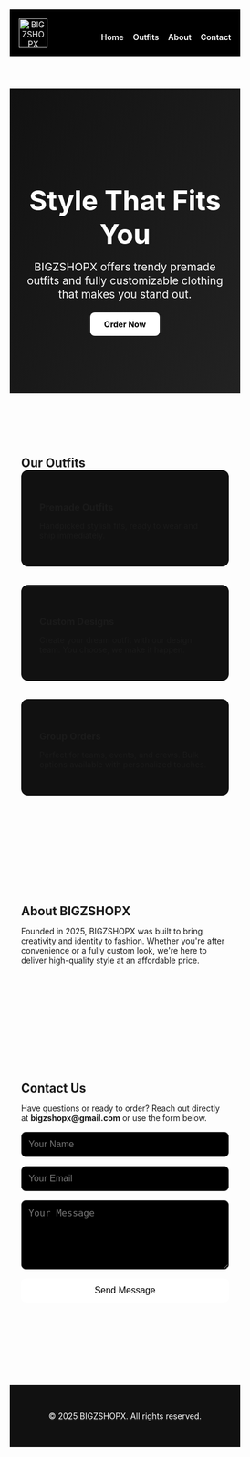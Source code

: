 <!DOCTYPE html>
<html lang="en">
<head>
  <meta charset="UTF-8" />
  <meta name="viewport" content="width=device-width, initial-scale=1.0" />
  <title>BIGZSHOPX - Custom & Premade Outfits</title>
  <link href="https://fonts.googleapis.com/css2?family=Inter:wght@400;600;800&display=swap" rel="stylesheet">
  <style>
    * {
      box-sizing: border-box;
      margin: 0;
      padding: 0;
      scroll-behavior: smooth;
    }

    body {
      font-family: 'Inter', sans-serif;
      background-color: #000;
      color: #fff;
      line-height: 1.6;
    }

    header {
      background-color: #000;
      color: white;
      padding: 1rem 0;
      position: sticky;
      top: 0;
      z-index: 999;
      box-shadow: 0 2px 4px rgba(0,0,0,0.1);
    }

    nav {
      display: flex;
      justify-content: space-between;
      align-items: center;
      max-width: 1200px;
      margin: auto;
      padding: 0 1rem;
    }

    nav img {
      height: 50px;
    }

    nav ul {
      list-style: none;
      display: flex;
      gap: 1rem;
    }

    nav a {
      color: white;
      text-decoration: none;
      font-weight: 600;
    }

    .section {
      padding: 80px 20px;
      max-width: 1100px;
      margin: auto;
    }

    .hero {
      background: linear-gradient(120deg, #111, #222);
      color: white;
      text-align: center;
      padding: 100px 20px;
    }

    .hero h2 {
      font-size: 3rem;
      margin-bottom: 1rem;
    }

    .hero p {
      font-size: 1.2rem;
      max-width: 600px;
      margin: auto;
    }

    .btn {
      display: inline-block;
      margin-top: 20px;
      background: white;
      color: black;
      padding: 12px 24px;
      border-radius: 8px;
      text-decoration: none;
      font-weight: bold;
      transition: background 0.3s;
    }

    .btn:hover {
      background: #e2e6ea;
    }

    .grid {
      display: grid;
      gap: 2rem;
      grid-template-columns: repeat(auto-fit, minmax(280px, 1fr));
    }

    .card {
      background: #111;
      padding: 2rem;
      border-radius: 12px;
      box-shadow: 0 4px 10px rgba(255,255,255,0.05);
      transition: transform 0.2s;
    }

    .card:hover {
      transform: translateY(-5px);
    }

    form {
      display: flex;
      flex-direction: column;
      gap: 1rem;
      margin-top: 1rem;
    }

    input, textarea {
      padding: 0.75rem;
      font-size: 1rem;
      border: 1px solid #444;
      background-color: #000;
      color: #fff;
      border-radius: 8px;
    }

    button {
      background-color: white;
      color: black;
      padding: 0.75rem;
      border: none;
      border-radius: 8px;
      font-size: 1rem;
      cursor: pointer;
    }

    footer {
      background: #111;
      color: #fff;
      text-align: center;
      padding: 2rem 1rem;
      margin-top: 4rem;
    }
  </style>
</head>
<body>
  <header>
    <nav>
      <img src="/mnt/data/B35317F6-5E3C-44F0-A9DF-602184302471.jpeg" alt="BIGZSHOPX Logo">
      <ul>
        <li><a href="#home">Home</a></li>
        <li><a href="#services">Outfits</a></li>
        <li><a href="#about">About</a></li>
        <li><a href="#contact">Contact</a></li>
      </ul>
    </nav>
  </header>

  <section id="home" class="hero">
    <h2>Style That Fits You</h2>
    <p>BIGZSHOPX offers trendy premade outfits and fully customizable clothing that makes you stand out.</p>
    <a href="#contact" class="btn">Order Now</a>
  </section>

  <section id="services" class="section">
    <h2>Our Outfits</h2>
    <div class="grid">
      <div class="card">
        <h3>Premade Outfits</h3>
        <p>Handpicked stylish fits, ready to wear and ship immediately.</p>
      </div>
      <div class="card">
        <h3>Custom Designs</h3>
        <p>Create your dream outfit with our design team. You choose, we make it happen.</p>
      </div>
      <div class="card">
        <h3>Group Orders</h3>
        <p>Perfect for teams, events, and crews. Bulk options available with personalized touches.</p>
      </div>
    </div>
  </section>

  <section id="about" class="section">
    <h2>About BIGZSHOPX</h2>
    <p>Founded in 2025, BIGZSHOPX was built to bring creativity and identity to fashion. Whether you're after convenience or a fully custom look, we're here to deliver high-quality style at an affordable price.</p>
  </section>

  <section id="contact" class="section">
    <h2>Contact Us</h2>
    <p>Have questions or ready to order? Reach out directly at <strong>bigzshopx@gmail.com</strong> or use the form below.</p>
    <form>
      <input type="text" placeholder="Your Name" required />
      <input type="email" placeholder="Your Email" required />
      <textarea placeholder="Your Message" rows="5" required></textarea>
      <button type="submit">Send Message</button>
    </form>
  </section>

  <footer>
    <p>&copy; 2025 BIGZSHOPX. All rights reserved.</p>
  </footer>
</body>
</html>
